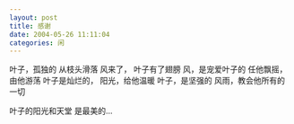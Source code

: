 ```yaml
---
layout: post
title: 感谢
date: 2004-05-26 11:11:04
categories: 闲
---
```

叶子，孤独的
从枝头滑落
风来了，
叶子有了翅膀
风，是宠爱叶子的
任他飘摇，由他游荡
叶子是灿烂的，
阳光，给他温暖
叶子，是坚强的
风雨，教会他所有的一切

叶子的阳光和天堂
是最美的...
